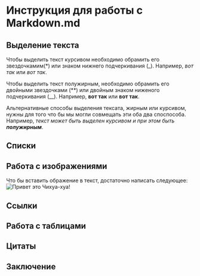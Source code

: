  # Инструкция для работы с Markdown.md

 ## Выделение текста

Чтобы выделить текст курсивом необходимо обрамить его звездочкамим(*) или знаком нижнего подчеркивания (_). Например, *вот так* или _вот так_.

Чтобы выделить текст полужирным, необходимо обрамить его двойными звездочками (**) или двойным знаком ниженого подчеркивания (__). Например, **вот так** или __вот так__.

Альтернативные способы выделения тексата, жирным или курсивом, нужны для того что бы мы могли совмещать эти оба два споспособа. Например, _текст может быть выделен курсивом и при этом быть **полужирным**_.

 ## Списки

 ## Работа с изображениями

Что бы вставить ображение в текст, достаточно написать следующее:
![Привет это Чихуа-хуа!](чих.jpg)
 ## Ссылки

 ## Работа с таблицами 

 ## Цитаты

 ## Заключение